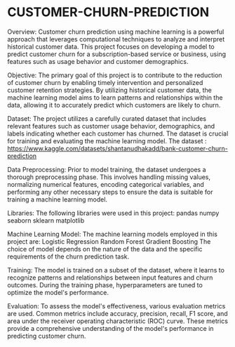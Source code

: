 # CUSTOMER-CHURN-PREDICTION

Overview:
  Customer churn prediction using machine learning is a powerful approach that leverages computational techniques to analyze and interpret historical customer data. This project focuses on developing a model to predict customer churn for a subscription-based service or business, using features such as usage behavior and customer demographics.

Objective:
  The primary goal of this project is to contribute to the reduction of customer churn by enabling timely intervention and personalized customer retention strategies. By utilizing historical customer data, the machine learning model aims to learn patterns and relationships within the data, allowing it to accurately predict which customers are likely to churn.

Dataset:
  The project utilizes a carefully curated dataset that includes relevant features such as customer usage behavior, demographics, and labels indicating whether each customer has churned. The dataset is crucial for training and evaluating the machine learning model. The dataset : https://www.kaggle.com/datasets/shantanudhakadd/bank-customer-churn-prediction

Data Preprocessing:
  Prior to model training, the dataset undergoes a thorough preprocessing phase. This involves handling missing values, normalizing numerical features, encoding categorical variables, and performing any other necessary steps to ensure the data is suitable for training a machine learning model.

Libraries:
  The following libraries were used in this project:
pandas
numpy
seaborn
sklearn
matplotlib

Machine Learning Model:
  The machine learning models employed in this project are:
Logistic Regression
Random Forest
Gradient Boosting
The choice of model depends on the nature of the data and the specific requirements of the churn prediction task.

Training:
The model is trained on a subset of the dataset, where it learns to recognize patterns and relationships between input features and churn outcomes. During the training phase, hyperparameters are tuned to optimize the model's performance.

Evaluation:
To assess the model's effectiveness, various evaluation metrics are used. Common metrics include accuracy, precision, recall, F1 score, and area under the receiver operating characteristic (ROC) curve. These metrics provide a comprehensive understanding of the model's performance in predicting customer churn.
